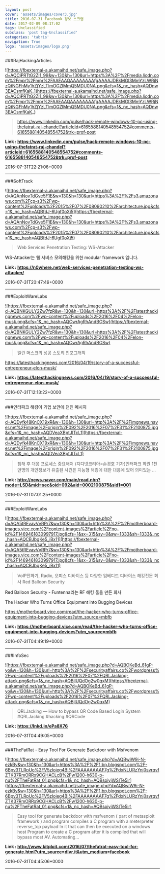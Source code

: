 ```yaml
---
layout: post
cover: 'assets/images/cover3.jpg'
title: 2016-07-31 Facebook 정보 스크랩
date: 2017-02-09 08:17:02
tags: Unclassified
subclass: 'post tag-Unclassified'
categories: 'tabris'
navigation: True
logo: 'assets/images/logo.png'
---
```


###RajHackingArticles

![https://fbexternal-a.akamaihd.net/safe_image.php?d=AQCjPRTtG2Zi1_99&w=130&h=130&url=https%3A%2F%2Fmedia.licdn.com%2Fmpr%2Fmpr%2FAAEAAQAAAAAAAAfgAAAAJDBkMGI3MmYzLWRjNzQtNGFhMy1hZjYzLTlmOGZlMmQ5MDU0NA.png&cfs=1&_nc_hash=AQDnw3EACsmfKaK_](https://fbexternal-a.akamaihd.net/safe_image.php?d=AQCjPRTtG2Zi1_99&w=130&h=130&url=https%3A%2F%2Fmedia.licdn.com%2Fmpr%2Fmpr%2FAAEAAQAAAAAAAAfgAAAAJDBkMGI3MmYzLWRjNzQtNGFhMy1hZjYzLTlmOGZlMmQ5MDU0NA.png&cfs=1&_nc_hash=AQDnw3EACsmfKaK_)

>https://www.linkedin.com/pulse/hack-remote-windows-10-pc-using-thefatrat-raj-chandel?articleId=6165588140548554752#comments-6165588140548554752&trk=prof-post

**Link : <https://www.linkedin.com/pulse/hack-remote-windows-10-pc-using-thefatrat-raj-chandel?articleId=6165588140548554752#comments-6165588140548554752&trk=prof-post>**

2016-07-31T22:21:06+0000

---

###SoftTrack

![https://fbexternal-a.akamaihd.net/safe_image.php?d=AQAnNovTdGve5F1E&w=130&h=130&url=https%3A%2F%2Fs3.amazonaws.com%2Fcp-s3%2Fwp-content%2Fuploads%2F2015%2F07%2F08090210%2Farchitecture.jpg&cfs=1&_nc_hash=AQBfdJ-6Ugf0oXj5](https://fbexternal-a.akamaihd.net/safe_image.php?d=AQAnNovTdGve5F1E&w=130&h=130&url=https%3A%2F%2Fs3.amazonaws.com%2Fcp-s3%2Fwp-content%2Fuploads%2F2015%2F07%2F08090210%2Farchitecture.jpg&cfs=1&_nc_hash=AQBfdJ-6Ugf0oXj5)

>Web Services Penetration Testing: WS-Attacker

WS-Attacker는 웹 서비스 모의해킹을 위한 modular framework 입니다.

**Link : <https://n0where.net/web-services-penetration-testing-ws-attacker/>**

2016-07-31T20:47:49+0000

---

###ExploitWareLabs

![https://fbexternal-a.akamaihd.net/safe_image.php?d=AQBNKGULY2Zw7fzR&w=130&h=130&url=https%3A%2F%2Flatesthackingnews.com%2Fwp-content%2Fuploads%2F2016%2F04%2Felon-musk.png&cfs=1&_nc_hash=AQCwrAgRhAndBOSw](https://fbexternal-a.akamaihd.net/safe_image.php?d=AQBNKGULY2Zw7fzR&w=130&h=130&url=https%3A%2F%2Flatesthackingnews.com%2Fwp-content%2Fuploads%2F2016%2F04%2Felon-musk.png&cfs=1&_nc_hash=AQCwrAgRhAndBOSw)

>엘런 머스크의 성공 스토리 인포그래픽

https://latesthackingnews.com/2016/04/19/story-of-a-successful-entrepreneur-elon-musk/

**Link : <https://latesthackingnews.com/2016/04/19/story-of-a-successful-entrepreneur-elon-musk/>**

2016-07-31T12:13:22+0000

---

###인터파크 해킹이 기업 보안에 던진 메시지

![https://fbexternal-a.akamaihd.net/safe_image.php?d=AQDyfk48KnCX19xR&w=130&h=130&url=http%3A%2F%2Fimgnews.naver.net%2Fimage%2Forigin%2F092%2F2016%2F07%2F31%2F2100875.jpg&cfs=1&_nc_hash=AQDVeaXBptJITcL1](https://fbexternal-a.akamaihd.net/safe_image.php?d=AQDyfk48KnCX19xR&w=130&h=130&url=http%3A%2F%2Fimgnews.naver.net%2Fimage%2Forigin%2F092%2F2016%2F07%2F31%2F2100875.jpg&cfs=1&_nc_hash=AQDVeaXBptJITcL1)

>침해 후 대응 프로세스 중요해져 (지디넷코리아=손경호 기자)인터파크 회원 1천만명의 개인정보가 유출된 사건은 지능형 해킹에 대한 대응에 있어 의미있는 ...

**Link : <http://news.naver.com/main/read.nhn?mode=LSD&mid=sec&oid=092&aid=0002100875&sid1=001>**

2016-07-31T07:01:25+0000

---

###ExploitWareLabs

![https://fbexternal-a.akamaihd.net/safe_image.php?d=AQA5tREvavVvRPr7&w=130&h=130&url=http%3A%2F%2Fmotherboard-images.vice.com%2Fcontent-images%2Farticle%2Fno-id%2F1469461830997917.jpg&cfs=1&sx=315&sy=0&sw=1333&sh=1333&_nc_hash=AQCBJbgKe5_iBx11](https://fbexternal-a.akamaihd.net/safe_image.php?d=AQA5tREvavVvRPr7&w=130&h=130&url=http%3A%2F%2Fmotherboard-images.vice.com%2Fcontent-images%2Farticle%2Fno-id%2F1469461830997917.jpg&cfs=1&sx=315&sy=0&sw=1333&sh=1333&_nc_hash=AQCBJbgKe5_iBx11)

>VoIP전화기, Radio, 오피스 디바이스 등 다양한 임베디드 디바이스 해킹전문 회사 Red Balloon Security 

Red Balloon Security - Funtenna라는 RF 해킹 툴을 만든 회사

The Hacker Who Turns Office Equipment into Bugging Devices

https://motherboard.vice.com/read/the-hacker-who-turns-office-equipment-into-bugging-devices?utm_source=mbfb

**Link : <https://motherboard.vice.com/read/the-hacker-who-turns-office-equipment-into-bugging-devices?utm_source=mbfb>**

2016-07-31T04:49:19+0000

---

###InfoSec

![https://fbexternal-a.akamaihd.net/safe_image.php?d=AQBOKeBd_61gP-yo&w=130&h=130&url=http%3A%2F%2Fsecurityaffairs.co%2Fwordpress%2Fwp-content%2Fuploads%2F2016%2F07%2FQRLJacking-attack.png&cfs=1&_nc_hash=AQBjlUQdOg2w0qxM](https://fbexternal-a.akamaihd.net/safe_image.php?d=AQBOKeBd_61gP-yo&w=130&h=130&url=http%3A%2F%2Fsecurityaffairs.co%2Fwordpress%2Fwp-content%2Fuploads%2F2016%2F07%2FQRLJacking-attack.png&cfs=1&_nc_hash=AQBjlUQdOg2w0qxM)

>QRLJacking — How to bypass QR Code Based Login System  #QRLJacking #hacking #QRCode

**Link : <https://lnkd.in/ePa8X76>**

2016-07-31T04:49:05+0000

---

###TheFatRat - Easy Tool For Generate Backdoor with Msfvenom

![https://fbexternal-a.akamaihd.net/safe_image.php?d=AQBwiW9i-N-ezkBy&w=130&h=130&url=https%3A%2F%2F1.bp.blogspot.com%2F-6Bpv3TLRpUo%2FV5zIoieg4BI%2FAAAAAAAAF7g%2FdxNLURzYnj0svrqvfZTK37RmORRx9CGHACLcB%2Fw1200-h630-p-nu%2FTheFatRat_01.png&cfs=1&_nc_hash=AQBsojyjWSITe5ir](https://fbexternal-a.akamaihd.net/safe_image.php?d=AQBwiW9i-N-ezkBy&w=130&h=130&url=https%3A%2F%2F1.bp.blogspot.com%2F-6Bpv3TLRpUo%2FV5zIoieg4BI%2FAAAAAAAAF7g%2FdxNLURzYnj0svrqvfZTK37RmORRx9CGHACLcB%2Fw1200-h630-p-nu%2FTheFatRat_01.png&cfs=1&_nc_hash=AQBsojyjWSITe5ir)

>Easy tool for generate backdoor with msfvenom ( part of metasploit framework ) and program compiles a C program with a meterpreter reverse_tcp payload In it that can then be executed on a windows host Program to create a C program after it is compiled that will bypass most AV.
 Automating…

**Link : <http://www.kitploit.com/2016/07/thefatrat-easy-tool-for-generate.html?utm_source=dlvr.it&utm_medium=facebook>**

2016-07-31T04:45:06+0000

---

